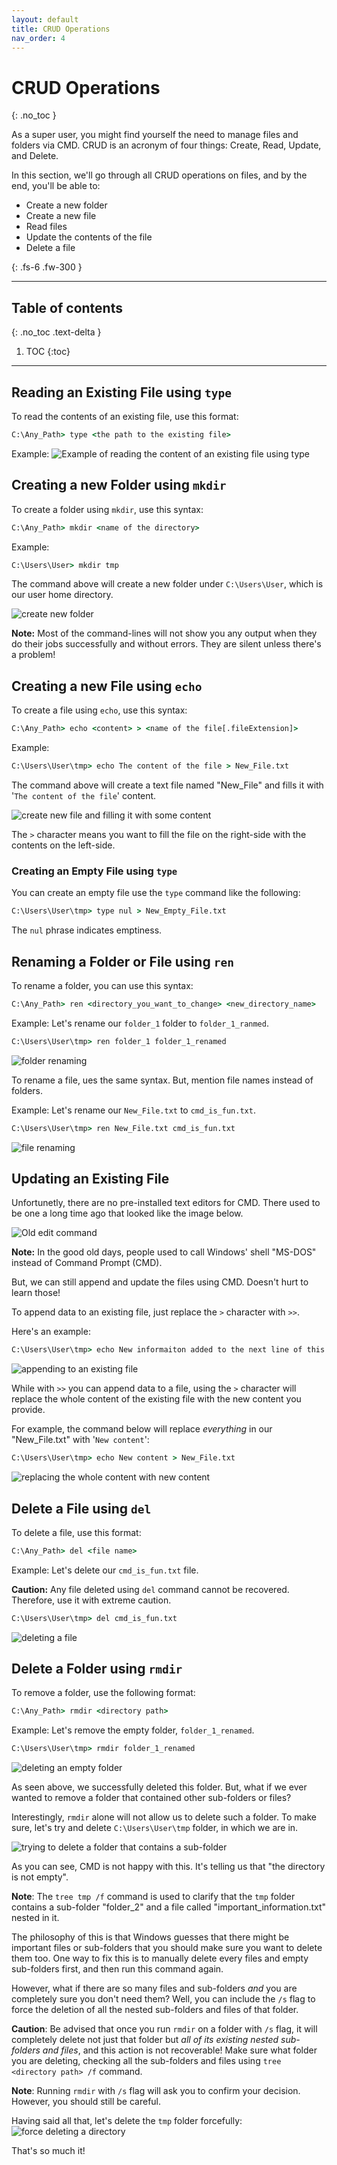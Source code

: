 ```yaml
---
layout: default
title: CRUD Operations
nav_order: 4
---
```


# **CRUD Operations**
{: .no_toc }

As a super user, you might find yourself the need to manage files and folders via CMD. CRUD is an acronym of four things: Create, Read, Update, and Delete.

In this section, we'll go through all CRUD operations on files, and by the end, you'll be able to:
* Create a new folder
* Create a new file
* Read files
* Update the contents of the file
* Delete a file

{: .fs-6 .fw-300 }

---

## Table of contents
{: .no_toc .text-delta }

1. TOC
{:toc}

---

## Reading an Existing File using `type`
To read the contents of an existing file, use this format:
```cmd
C:\Any_Path> type <the path to the existing file>
```

Example:
![Example of reading the content of an existing file using `type`](https://imgur.com/pR2teC8.png)

## Creating a new Folder using `mkdir`
To create a folder using `mkdir`, use this syntax:
```cmd
C:\Any_Path> mkdir <name of the directory>
```

Example:
```cmd
C:\Users\User> mkdir tmp
```

The command above will create a new folder under `C:\Users\User`, which is our user home directory.

![create new folder](https://imgur.com/rD88TgS.png)

**Note:** Most of the command-lines will not show you any output when they do their jobs successfully and without errors. They are silent unless there's a problem!

## Creating a new File using `echo`
To create a file using `echo`, use this syntax:
```cmd
C:\Any_Path> echo <content> > <name of the file[.fileExtension]>
```

Example: 
```cmd
C:\Users\User\tmp> echo The content of the file > New_File.txt
```

The command above will create a text file named "New_File" and fills it with '`The content of the file`' content.

![create new file and filling it with some content](https://imgur.com/uY02BVh.png)

The `>` character means you want to fill the file on the right-side with the contents on the left-side.

### Creating an Empty File using `type`
You can create an empty file use the `type` command like the following:
```cmd
C:\Users\User\tmp> type nul > New_Empty_File.txt
```

The `nul` phrase indicates emptiness.

## Renaming a Folder or File using `ren`
To rename a folder, you can use this syntax:
```cmd
C:\Any_Path> ren <directory_you_want_to_change> <new_directory_name>
```

Example: Let's rename our `folder_1` folder to `folder_1_ranmed`.
```cmd
C:\Users\User\tmp> ren folder_1 folder_1_renamed
```

![folder renaming](https://imgur.com/31Ffw63.png)

To rename a file, ues the same syntax. But, mention file names instead of folders.

Example: Let's rename our `New_File.txt` to `cmd_is_fun.txt`.
```cmd
C:\Users\User\tmp> ren New_File.txt cmd_is_fun.txt
```
![file renaming](https://imgur.com/Q00kgec.png)

## Updating an Existing File
Unfortunetly, there are no pre-installed text editors for CMD. There used to be one a long time ago that looked like the image below.

![Old edit command](https://www.computerhope.com/jargon/e/doseditwindow.jpg)

**Note:** In the good old days, people used to call Windows' shell "MS-DOS" instead of Command Prompt (CMD).

But, we can still append and update the files using CMD. Doesn't hurt to learn those!

To append data to an existing file, just replace the `>` character with `>>`.

Here's an example:
```cmd
C:\Users\User\tmp> echo New informaiton added to the next line of this file >> New_File.txt
```

![appending to an existing file](https://imgur.com/TSSpmFb.png)

While with `>>` you can append data to a file, using the `>` character will replace the whole content of the existing file with the new content you provide.

For example, the command below will replace *everything* in our "New_File.txt" with '`New content`':
```cmd
C:\Users\User\tmp> echo New content > New_File.txt
```

![replacing the whole content with new content](https://imgur.com/LG9lCFN.png)

## Delete a File using `del`
To delete a file, use this format:
```cmd
C:\Any_Path> del <file name>
```

Example: Let's delete our `cmd_is_fun.txt` file.

**Caution:** Any file deleted using `del` command cannot be recovered. Therefore, use it with extreme caution.

```cmd
C:\Users\User\tmp> del cmd_is_fun.txt
```

![deleting a file](https://imgur.com/dHt3eL4.png)

## Delete a Folder using `rmdir`
To remove a folder, use the following format:
```cmd
C:\Any_Path> rmdir <directory path>
```

Example: Let's remove the empty folder, `folder_1_renamed`.
```cmd
C:\Users\User\tmp> rmdir folder_1_renamed
```
![deleting an empty folder](https://imgur.com/ml1g2b7.png)

As seen above, we successfully deleted this folder. But, what if we ever wanted to remove a folder that contained other sub-folders or files?

Interestingly, `rmdir` alone will not allow us to delete such a folder. To make sure, let's try and delete `C:\Users\User\tmp` folder, in which we are in.

![trying to delete a folder that contains a sub-folder](https://imgur.com/bTKdGOv.png)

As you can see, CMD is not happy with this. It's telling us that "the directory is not empty". 

**Note**: The `tree tmp /f` command is used to clarify that the `tmp` folder contains a sub-folder "folder_2" and a file called "important_information.txt" nested in it.

The philosophy of this is that Windows guesses that there might be important files or sub-folders that you should make sure you want to delete them too. One way to fix this is to manually delete every files and empty sub-folders first, and then run this command again.

However, what if there are so many files and sub-folders *and* you are completely sure you don't need them? Well, you can include the `/s` flag to force the deletion of all the nested sub-folders and files of that folder.

**Caution**: Be advised that once you run `rmdir` on a folder with `/s` flag, it will completely delete not just that folder but *all of its existing nested sub-folders and files*, and this action is not recoverable! Make sure what folder you are deleting, checking all the sub-folders and files using `tree <directory path> /f` command.

**Note**: Running `rmdir` with `/s` flag will ask you to confirm your decision. However, you should still be careful.

Having said all that, let's delete the `tmp` folder forcefully:
![force deleting a directory](https://imgur.com/KFpuRWs.png)

That's so much it!
